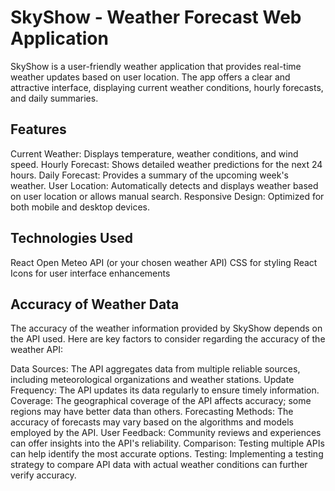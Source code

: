 # SkyShow - Weather Forecast Web Application

SkyShow is a user-friendly weather application that provides real-time weather updates based on user location. The app offers a clear and attractive interface, displaying current weather conditions, hourly forecasts, and daily summaries.

## Features

Current Weather: Displays temperature, weather conditions, and wind speed.
Hourly Forecast: Shows detailed weather predictions for the next 24 hours.
Daily Forecast: Provides a summary of the upcoming week's weather.
User Location: Automatically detects and displays weather based on user location or allows manual search.
Responsive Design: Optimized for both mobile and desktop devices.

## Technologies Used

React
Open Meteo API (or your chosen weather API)
CSS for styling
React Icons for user interface enhancements

## Accuracy of Weather Data

The accuracy of the weather information provided by SkyShow depends on the API used. Here are key factors to consider regarding the accuracy of the weather API:

Data Sources: The API aggregates data from multiple reliable sources, including meteorological organizations and weather stations.
Update Frequency: The API updates its data regularly to ensure timely information.
Coverage: The geographical coverage of the API affects accuracy; some regions may have better data than others.
Forecasting Methods: The accuracy of forecasts may vary based on the algorithms and models employed by the API.
User Feedback: Community reviews and experiences can offer insights into the API's reliability.
Comparison: Testing multiple APIs can help identify the most accurate options.
Testing: Implementing a testing strategy to compare API data with actual weather conditions can further verify accuracy.

